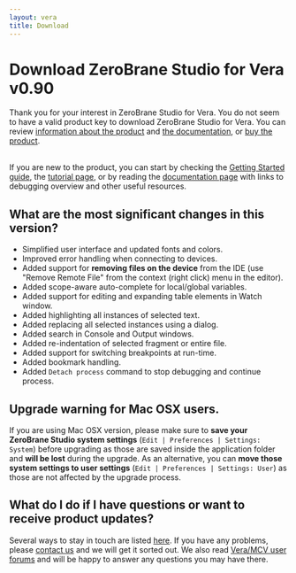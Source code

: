 ```yaml
---
layout: vera
title: Download
---
```


# Download ZeroBrane Studio for Vera v0.90

<ul class="download" id="download-options" style="display: none">
  <li><a class="download mac" href="https://download.zerobrane.com/vera/ZeroBraneStudioVera-0.90-macos.dmg" onclick="var that=this;_gaq.push(['_trackEvent','Download-Vera-macos','ZeroBraneStudioVera-0.90-macos.dmg',this.href]);setTimeout(function(){location.href=that.href;},200);return false;">
    Mac OS X 10.6.8+ (dmg file)</a></li>
  <li><a class="download winzip" href="https://download.zerobrane.com/vera/ZeroBraneStudioVera-0.90-win32.zip" onclick="var that=this;_gaq.push(['_trackEvent','Download-Vera-win32','ZeroBraneStudioVera-0.90-win32.zip',this.href]);setTimeout(function(){location.href=that.href;},200);return false;">
    Windows 32bit (zip archive)</a>
      <a class="download winexe" href="https://download.zerobrane.com/vera/ZeroBraneStudioVera-0.90-win32.exe" onclick="var that=this;_gaq.push(['_trackEvent','Download-Vera-win32','ZeroBraneStudioVera-0.90-win32.exe',this.href]);setTimeout(function(){location.href=that.href;},200);return false;">
    Windows 32bit (exe installer)</a></li>
  <li><a class="download linux" href="https://download.zerobrane.com/vera/ZeroBraneStudioVera-0.90-linux.sh" onclick="var that=this;_gaq.push(['_trackEvent','Download-Vera-linux','ZeroBraneStudioVera-0.90-linux.sh',this.href]);setTimeout(function(){location.href=that.href;},200);return false;">
    Linux 32/64bit (shell archive)</a></li>
</ul>
<div class="thank-you" id="key-message" style="display: none">This is your product key: <strong><span id="product-key">&nbsp;</span></strong>. You will need to enter it when you first connect to your device from ZeroBrane Studio for Vera.</div>
<div class="thank-you" id="thank-you">
  Thank you for your interest in ZeroBrane Studio for Vera.
  You do not seem to have a valid product key to download ZeroBrane Studio for Vera.
  You can review <a href="vera">information about the product</a> and <a href="vera-documentation">the documentation</a>, or <a href="vera-buy">buy the product</a>.
</div>
<div class="separator">&nbsp;</div>

If you are new to the product, you can start by checking
the [Getting Started guide](vera-getting-started),
the [tutorial page](vera-tutorials),
or by reading the [documentation page](vera-documentation)
with links to debugging overview and other useful resources.

## What are the most significant changes in this version?

- Simplified user interface and updated fonts and colors.
- Improved error handling when connecting to devices.
- Added support for **removing files on the device** from the IDE (use "Remove Remote File" from the context (right click) menu in the editor).
- Added scope-aware auto-complete for local/global variables.
- Added support for editing and expanding table elements in Watch window.
- Added highlighting all instances of selected text.
- Added replacing all selected instances using a dialog.
- Added search in Console and Output windows.
- Added re-indentation of selected fragment or entire file.
- Added support for switching breakpoints at run-time.
- Added bookmark handling.
- Added `Detach process` command to stop debugging and continue process.

## Upgrade warning for Mac OSX users.

If you are using Mac OSX version, please make sure to **save your ZeroBrane Studio system settings** (`Edit | Preferences | Settings: System`) before upgrading as those are saved inside the application folder and **will be lost** during the upgrade.
As an alternative, you can **move those system settings to user settings** (`Edit | Preferences | Settings: User`) as those are not affected by the upgrade process.

## What do I do if I have questions or want to receive product updates?

Several ways to stay in touch are listed [here](community). If you have any problems, please [contact us](email:support@zerobrane.com) and we will get it sorted out.
We also read [Vera/MCV user forums](http://forum.micasaverde.com/) and will be happy to answer any questions you may have there.

